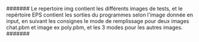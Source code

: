 #######
Le repertoire img contient les différents images de tests, et le repértoire EPS contient les sorties du programmes
selon l'image donnée en input, en suivant les consignes le mode de remplissage pour deux images chat.pbm
et image ex poly.pbm, et les 3 modes pour les autres images.
#######
